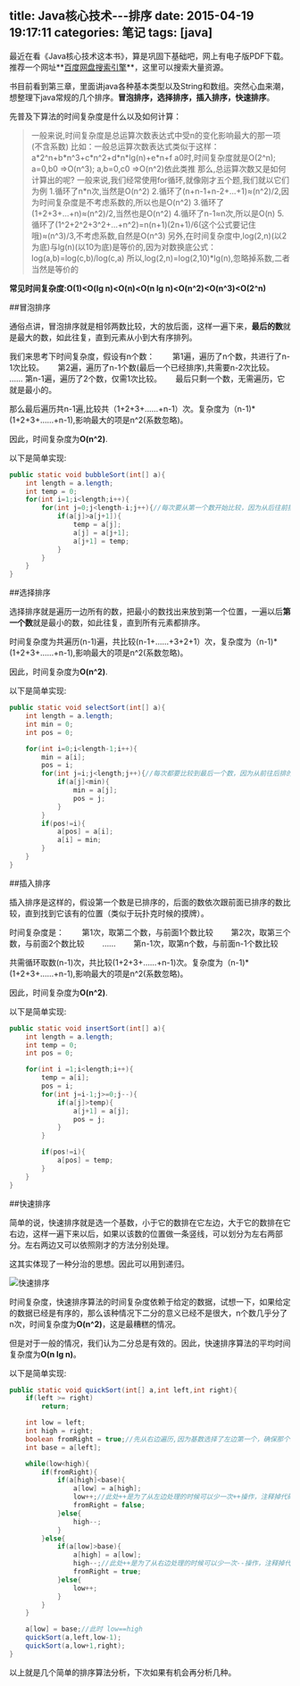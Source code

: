 title: Java核心技术---排序
date: 2015-04-19 19:17:11
categories: 笔记
tags: [java]
---

最近在看《Java核心技术这本书》，算是巩固下基础吧，网上有电子版PDF下载。推荐一个网址**[百度网盘搜索引擎](http://www.pan1234.com)**，这里可以搜索大量资源。

书目前看到第三章，里面讲java各种基本类型以及String和数组。突然心血来潮，想整理下java常规的几个排序。**冒泡排序，选择排序，插入排序，快速排序**。

先普及下算法的时间复杂度是什么以及如何计算：

> 一般来说,时间复杂度是总运算次数表达式中受n的变化影响最大的那一项(不含系数)
> 比如：一般总运算次数表达式类似于这样：
> a\*2^n+b\*n^3+c\*n^2+d\*n\*lg(n)+e\*n+f
> a0时,时间复杂度就是O(2^n);
> a=0,b0 =>O(n^3);
> a,b=0,c0 =>O(n^2)依此类推
> 那么,总运算次数又是如何计算出的呢?
> 一般来说,我们经常使用for循环,就像刚才五个题,我们就以它们为例
> 1.循环了n\*n次,当然是O(n^2)
> 2.循环了(n+n-1+n-2+...+1)≈(n^2)/2,因为时间复杂度是不考虑系数的,所以也是O(n^2)
> 3.循环了(1+2+3+...+n)≈(n^2)/2,当然也是O(n^2)
> 4.循环了n-1≈n次,所以是O(n)
> 5.循环了(1^2+2^2+3^2+...+n^2)=n(n+1)(2n+1)/6(这个公式要记住哦)≈(n^3)/3,不考虑系数,自然是O(n^3)
> 另外,在时间复杂度中,log(2,n)(以2为底)与lg(n)(以10为底)是等价的,因为对数换底公式：
> log(a,b)=log(c,b)/log(c,a)
> 所以,log(2,n)=log(2,10)\*lg(n),忽略掉系数,二者当然是等价的

**常见时间复杂度:O(1)<O(lg n)<O(n)<O(n lg n)<O(n^2)<O(n^3)<O(2^n)**

##冒泡排序

通俗点讲，冒泡排序就是相邻两数比较，大的放后面，这样一遍下来，**最后的数**就是最大的数，如此往复，直到元素从小到大有序排列。

我们来思考下时间复杂度，假设有n个数：　　
第1遍，遍历了n个数，共进行了n-1次比较。　　
第2遍，遍历了n-1个数(最后一个已经排序),共需要n-2次比较。　　
……
第n-1遍，遍历了2个数，仅需1次比较。　　
最后只剩一个数，无需遍历，它就是最小的。

那么最后遍历共n-1遍,比较共（1+2+3+……+n-1）次。复杂度为（n-1)\*(1+2+3+……+n-1),影响最大的项是n^2(系数忽略)。

因此，时间复杂度为**O(n^2)**.

以下是简单实现:
```java
public static void bubbleSort(int[] a){
	int length = a.length;
	int temp = 0;
	for(int i=1;i<length;i++){
		for(int j=0;j<length-i;j++){//每次要从第一个数开始比较，因为从后往前排的
			if(a[j]>a[j+1]){
				temp = a[j];
				a[j] = a[j+1];
				a[j+1] = temp;
			}
		}
	}
}
```

##选择排序

选择排序就是遍历一边所有的数，把最小的数找出来放到第一个位置，一遍以后**第一个数**就是最小的数，如此往复，直到所有元素都排序。

时间复杂度为共遍历(n-1)遍，共比较(n-1+……+3+2+1）次，复杂度为（n-1)\*(1+2+3+……+n-1),影响最大的项是n^2(系数忽略)。

因此，时间复杂度为**O(n^2)**.

以下是简单实现:
```java
public static void selectSort(int[] a){
	int length = a.length;
	int min = 0;
	int pos = 0;

	for(int i=0;i<length-1;i++){
		min = a[i];
		pos = i;
		for(int j=i;j<length;j++){//每次都要比较到最后一个数，因为从前往后排的
			if(a[j]<min){
				min = a[j];
				pos = j;
			}
		}
		if(pos!=i){
			a[pos] = a[i];
			a[i] = min;
		}
	}
}
```

##插入排序

插入排序是这样的，假设第一个数是已排序的，后面的数依次跟前面已排序的数比较，直到找到它该有的位置（类似于玩扑克时候的摸牌）。

时间复杂度是：　　
第1次，取第二个数，与前面1个数比较　　
第2次，取第三个数，与前面2个数比较　　
……　　
第n-1次，取第n个数，与前面n-1个数比较

共需循环取数(n-1)次，共比较(1+2+3+……+n-1)次。复杂度为（n-1)\*(1+2+3+……+n-1),影响最大的项是n^2(系数忽略)。

因此，时间复杂度为**O(n^2)**.

以下是简单实现:
```java
public static void insertSort(int[] a){
	int length = a.length;
	int temp = 0;
	int pos = 0;

	for(int i =1;i<length;i++){
		temp = a[i];
		pos = i;
		for(int j=i-1;j>=0;j--){
			if(a[j]>temp){
				a[j+1] = a[j];
				pos = j;
			}
		}

		if(pos!=i){
			a[pos] = temp;
		}
	}
}
```

##快速排序

简单的说，快速排序就是选一个基数，小于它的数排在它左边，大于它的数排在它右边，这样一遍下来以后，如果以该数的位置做一条竖线，可以划分为左右两部分。左右两边又可以依照刚才的方法分别处理。  

这其实体现了一种分治的思想。因此可以用到递归。

![快速排序](http://photo.hanyu.iciba.com/upload/encyclopedia_2/5e/e2/bk_5ee213ee925122f6aef374cf940c4f95_3Cw3Ah.jpg)

时间复杂度，快速排序算法的时间复杂度依赖于给定的数据，试想一下，如果给定的数据已经是有序的，那么该种情况下二分的意义已经不是很大，n个数几乎分了n次，时间复杂度为**O(n^2)**，这是最糟糕的情况。

但是对于一般的情况，我们认为二分总是有效的。因此，快速排序算法的平均时间复杂度为**O(n lg n)**。

以下是简单实现:
```java
public static void quickSort(int[] a,int left,int right){
	if(left >= right)
		return;

	int low = left;
	int high = right;
	boolean fromRight = true;//先从右边遍历,因为基数选择了左边第一个，确保那个基数原先的位置可以“动”起来
	int base = a[left];

	while(low<high){
		if(fromRight){
			if(a[high]<base){
				a[low] = a[high];
				low++;//此处++是为了从左边处理的时候可以少一次++操作，注释掉代码依旧可行
				fromRight = false;
			}else{
				high--;
			}
		}else{
			if(a[low]>base){
				a[high] = a[low];
				high--;//此处++是为了从右边处理的时候可以少一次--操作，注释掉代码依旧可行
				fromRight = true;
			}else{
				low++;
			}
		}
	}

	a[low] = base;//此时 low==high
	quickSort(a,left,low-1);
	quickSort(a,low+1,right);
}
```

以上就是几个简单的排序算法分析，下次如果有机会再分析几种。
